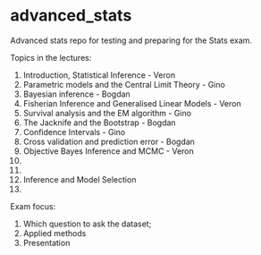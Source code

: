 # advanced_stats
Advanced stats repo for testing and preparing for the Stats exam. 

Topics in the lectures:

1. Introduction, Statistical Inference - Veron
2. Parametric models and the Central Limit Theory - Gino
3. Bayesian inference - Bogdan
4. Fisherian Inference and Generalised Linear Models - Veron
5. Survival analysis and the EM algorithm - Gino
6. The Jacknife and the Bootstrap - Bogdan
7. Confidence Intervals - Gino
8. Cross validation and prediction error - Bogdan
9. Objective Bayes Inference and MCMC - Veron
10. 
11. 
12. Inference and Model Selection
13. 


Exam focus:
1. Which question to ask the dataset;
2. Applied methods
3. Presentation
